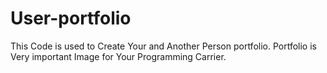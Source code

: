 # User-portfolio
This Code is used to Create Your and Another Person portfolio. Portfolio is Very important Image for Your Programming Carrier.
